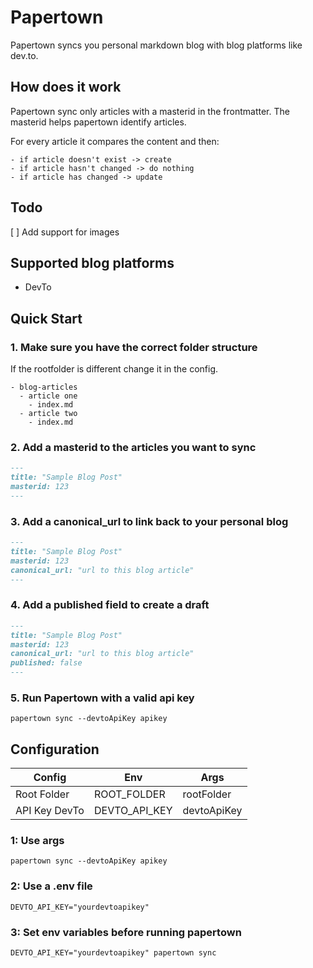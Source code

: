 # Papertown

Papertown syncs you personal markdown blog with blog platforms like dev.to.

## How does it work

Papertown sync only articles with a masterid in the frontmatter. The masterid helps papertown identify articles.

For every article it compares the content and then:

    - if article doesn't exist -> create
    - if article hasn't changed -> do nothing
    - if article has changed -> update

## Todo

[ ] Add support for images

## Supported blog platforms

- DevTo

## Quick Start

### 1. Make sure you have the correct folder structure

If the rootfolder is different change it in the config.

```
- blog-articles
  - article one
    - index.md
  - article two
    - index.md
```

### 2. Add a masterid to the articles you want to sync

```markdown
---
title: "Sample Blog Post"
masterid: 123
---
```

### 3. Add a canonical_url to link back to your personal blog

```markdown
---
title: "Sample Blog Post"
masterid: 123
canonical_url: "url to this blog article"
---
```

### 4. Add a published field to create a draft

```markdown
---
title: "Sample Blog Post"
masterid: 123
canonical_url: "url to this blog article"
published: false
---
```

### 5. Run Papertown with a valid api key

```
papertown sync --devtoApiKey apikey
```

## Configuration

| Config        | Env           | Args        |
| ------------- | ------------- | ----------- |
| Root Folder   | ROOT_FOLDER   | rootFolder  |
| API Key DevTo | DEVTO_API_KEY | devtoApiKey |

### 1: Use args

```
papertown sync --devtoApiKey apikey
```

### 2: Use a .env file

```
DEVTO_API_KEY="yourdevtoapikey"
```

### 3: Set env variables before running papertown

```
DEVTO_API_KEY="yourdevtoapikey" papertown sync
```
